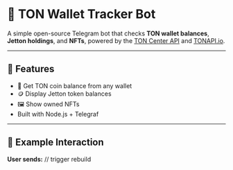 # 🤖 TON Wallet Tracker Bot

A simple open-source Telegram bot that checks **TON wallet balances**, **Jetton holdings**, and **NFTs**, powered by the [TON Center API](https://toncenter.com/api/v2) and [TONAPI.io](https://tonapi.io).

---

## 🚀 Features

- 🔹 Get TON coin balance from any wallet
- 🪙 Display Jetton token balances
- 🖼️ Show owned NFTs
- Built with Node.js + Telegraf

---

## 💬 Example Interaction

**User sends:**
// trigger rebuild
